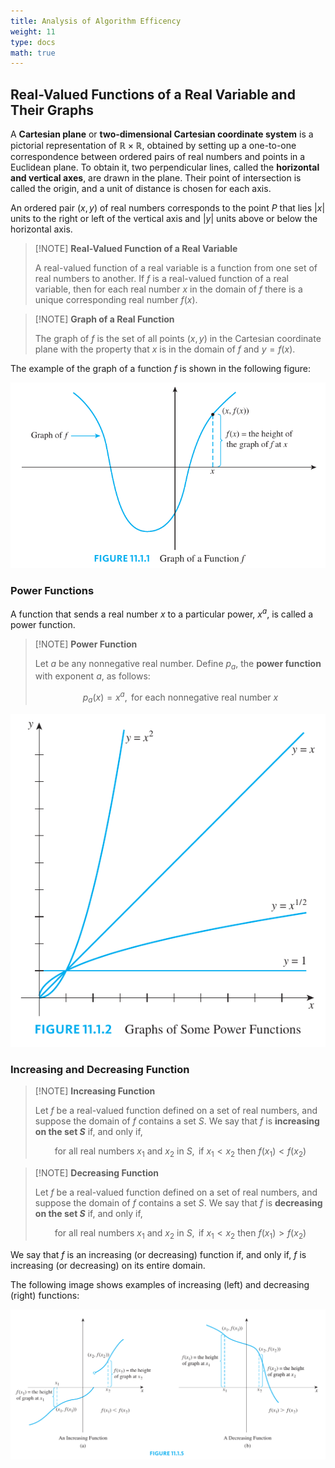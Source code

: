 ```yaml
---
title: Analysis of Algorithm Efficency
weight: 11
type: docs
math: true
---
```


## Real-Valued Functions of a Real Variable and Their Graphs

A **Cartesian plane** or **two-dimensional Cartesian coordinate system** is a pictorial representation of $\mathbb{R} \times \mathbb{R}$, obtained by setting up a one-to-one correspondence between ordered pairs of real numbers and points in a Euclidean plane. To obtain it, two perpendicular lines, called the **horizontal and vertical axes**, are drawn in the plane. Their point of intersection is called the origin, and a unit of distance is chosen for each axis.

An ordered pair $(x, y)$ of real numbers corresponds to the point $P$ that lies $|x|$ units to the right or left of the vertical axis and $|y|$ units above or below the horizontal axis.

> [!NOTE] **Real-Valued Function of a Real Variable**
>
> A real-valued function of a real variable is a function from one set of real numbers to another. If $f$ is a real-valued function of a real variable, then for each real number $x$ in the domain of $f$ there is a unique corresponding real number $f(x)$.

> [!NOTE] **Graph of a Real Function**
>
> The graph of $f$ is the set of all points $(x, y)$ in the Cartesian coordinate plane with the property that $x$ is in the domain of $f$ and $y = f(x)$.

The example of the graph of a function $f$ is shown in the following figure:

![Graph of a Function](./assets/graph_of_function.png)

### Power Functions

A function that sends a real number $x$ to a particular power, $x^a$, is called a power function.

> [!NOTE] **Power Function**
>
> Let $a$ be any nonnegative real number. Define $p_a$, the **power function** with exponent $a$, as follows:
>
> $$p_a(x) = x^a, \text{ for each nonnegative real number } x$$

![Power Function Graph](./assets/power_function_graph.png)

### Increasing and Decreasing Function

> [!NOTE] **Increasing Function**
>
> Let $f$ be a real-valued function defined on a set of real numbers, and suppose the domain of $f$ contains a set $S$. We say that $f$ is **increasing on the set $S$** if, and only if,
>
> $$\text{for all real numbers } x_1 \text{ and } x_2 \text{ in } S, \text{ if } x_1 < x_2 \text{ then } f(x_1) < f(x_2)$$

> [!NOTE] **Decreasing Function**
>
> Let $f$ be a real-valued function defined on a set of real numbers, and suppose the domain of $f$ contains a set $S$. We say that $f$ is **decreasing on the set $S$** if, and only if,
>
> $$\text{for all real numbers } x_1 \text{ and } x_2 \text{ in } S, \text{ if } x_1 < x_2 \text{ then } f(x_1) > f(x_2)$$

We say that $f$ is an increasing (or decreasing) function if, and only if, $f$ is increasing (or decreasing) on its entire domain.

The following image shows examples of increasing (left) and decreasing (right) functions:

![Increasing and Decreasing Functions](./assets/increasing_decreasing_functions.png)
